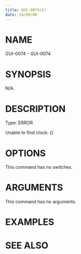 ```yaml
---
title: GUI-0074(2)
date: 24/09/08
---
```


# NAME

GUI-0074 - GUI-0074

# SYNOPSIS

N/A.

# DESCRIPTION

Type: ERROR

Unable to find clock: {}

# OPTIONS

This command has no switches.

# ARGUMENTS

This command has no arguments.

# EXAMPLES

# SEE ALSO
